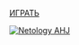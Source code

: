 [ИГРАТЬ](https://johnnystorm19.github.io/ahj-EVENT-task_1/)

[![Netology AHJ](https://github.com/JohnnyStorm19/ahj-EVENT-task_1/actions/workflows/web.yml/badge.svg)](https://github.com/JohnnyStorm19/ahj-EVENT-task_1/actions/workflows/web.yml)


